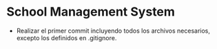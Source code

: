 # School Management System
 * Realizar el primer commit incluyendo todos los archivos necesarios, excepto los definidos en .gitignore.
